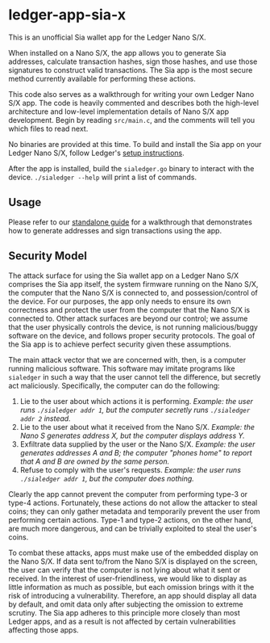 # ledger-app-sia-x

This is an unofficial Sia wallet app for the Ledger Nano S/X.

When installed on a Nano S/X, the app allows you to generate Sia addresses,
calculate transaction hashes, sign those hashes, and use those signatures to
construct valid transactions. The Sia app is the most secure method currently
available for performing these actions.

This code also serves as a walkthrough for writing your own Ledger Nano S/X app.
The code is heavily commented and describes both the high-level architecture
and low-level implementation details of Nano S/X app development. Begin by
reading `src/main.c`, and the comments will tell you which files to read next.

No binaries are provided at this time. To build and install the Sia app on
your Ledger Nano S/X, follow Ledger's [setup instructions](https://ledger.readthedocs.io/en/latest/userspace/setup.html).

After the app is installed, build the `sialedger.go` binary to interact with
the device. `./sialedger --help` will print a list of commands.

## Usage

Please refer to our [standalone guide](https://siatech.helpdocs.io/article/1tteqxvgh0) for a walkthrough that demonstrates how
to generate addresses and sign transactions using the app.

## Security Model

The attack surface for using the Sia wallet app on a Ledger Nano S/X comprises
the Sia app itself, the system firmware running on the Nano S/X, the computer
that the Nano S/X is connected to, and possession/control of the device. For our
purposes, the app only needs to ensure its own correctness and protect the
user from the computer that the Nano S/X is connected to. Other attack surfaces
are beyond our control; we assume that the user physically controls the
device, is not running malicious/buggy software on the device, and follows
proper security protocols. The goal of the Sia app is to achieve perfect
security given these assumptions.

The main attack vector that we are concerned with, then, is a computer running
malicious software. This software may imitate programs like `sialedger` in such
a way that the user cannot tell the difference, but secretly act maliciously.
Specifically, the computer can do the following:

1. Lie to the user about which actions it is performing. *Example: the user
   runs `./sialedger addr 1`, but the computer secretly runs `./sialedger addr 2`
   instead.*
2. Lie to the user about what it received from the Nano S/X. *Example: the Nano
   S generates address X, but the computer displays address Y.*
3. Exfiltrate data supplied by the user or the Nano S/X. *Example: the user
   generates addresses A and B; the computer "phones home" to report that A and
   B are owned by the same person.*
4. Refuse to comply with the user's requests. *Example: the user runs
   `./sialedger addr 1`, but the computer does nothing.*

Clearly the app cannot prevent the computer from performing type-3 or type-4
actions. Fortunately, these actions do not allow the attacker to steal coins;
they can only gather metadata and temporarily prevent the user from performing
certain actions. Type-1 and type-2 actions, on the other hand, are much more
dangerous, and can be trivially exploited to steal the user's coins.

To combat these attacks, apps must make use of the embedded display on the
Nano S/X. If data sent to/from the Nano S/X is displayed on the screen, the user
can verify that the computer is not lying about what it sent or received. In
the interest of user-friendliness, we would like to display as little
information as much as possible, but each omission brings with it the risk of
introducing a vulnerability. Therefore, an app should display all data by
default, and omit data only after subjecting the omission to extreme scrutiny.
The Sia app adheres to this principle more closely than most Ledger apps, and
as a result is not affected by certain vulnerabilities affecting those apps.
